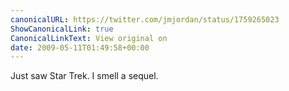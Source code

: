 ```yaml
---
canonicalURL: https://twitter.com/jmjordan/status/1759265023
ShowCanonicalLink: true
CanonicalLinkText: View original on
date: 2009-05-11T01:49:58+00:00
---
```

Just saw Star Trek. I smell a sequel.